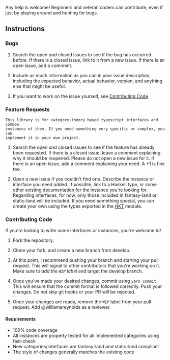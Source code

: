 Any help is welcome! Beginners and veteran coders can contribute, even if just by playing around and
hunting for bugs.

## Instructions

### Bugs

1.  Search the open _and_ closed issues to see if the bug has occurred before. If there is a closed 
    issue, link to it from a new issue. If there is an open issue, add a comment.

2.  Include as much information as you can in your issue description, including the expected
    behavior, actual behavior, version, and anything else that might be useful.

3.  If you want to work on the issue yourself, see [Contributing Code](#contributing-code)

### Feature Requests

    This library is for category-theory based typescript interfaces and common 
    instances of them. If you need something very specific or complex, you can 
    implement it in your own project.

1.  Search the open _and_ closed issues to see if the feature has already been requested. If there 
    is a closed issue, leave a comment explaining why it should be reopened. Please do not open a 
    new issue for it. If there is an open issue, add a comment explaining your need. A +1 is fine 
    too.

2.  Open a new issue if you couldn't find one. Describe the instance or interface you need added. If
    possible, link to a Haskell type, or some other existing documentation for the instance you're
    looking for. Regarding interfaces, for now, only those included in fantasy-land or static-land 
    will be included. If you need something special, you can create your own using the types 
    exported in the [HKT][hkt-module] module.

### Contributing Code

If you're looking to write some interfaces or instances, you're welcome to!

1.  Fork the repository.

2.  Clone your fork, and create a new branch from develop.

3.  At this point, I recommend pushing your branch and starting your pull request. This will signal
    to other contributors that you're working on it. Make sure to _add the `WIP` label_ and target
    the develop branch.

4.  Once you've made your desired changes, commit using `yarn commit`. This will ensure that the
    commit format is followed correctly. Push your changes. Do not skip git hooks or your PR will be
    rejected.

5.  Once your changes are ready, remove the `WIP` label from your pull request. Add 
    @williamareynolds as a reviewer.

#### Requirements

-   100% code coverage
-   All instances are property tested for all implemented categories using fast-check
-   New categories/interfaces are fantasy-land _and_ static-land compliant
-   The style of changes generally matches the existing code

[hkt-module]: src/HKT.ts

